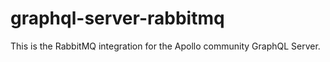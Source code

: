 # graphql-server-rabbitmq

This is the RabbitMQ integration for the Apollo community GraphQL Server.
